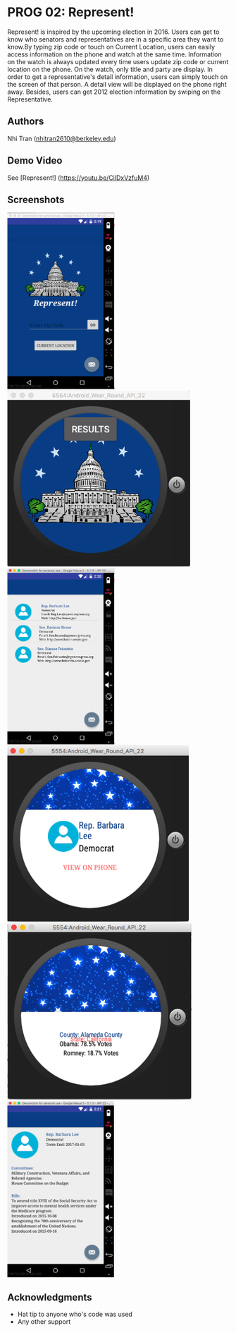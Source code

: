 # PROG 02: Represent!

Represent! is inspired by the upcoming election in 2016. Users can get to know who senators and representatives are in a specific area they want to know.By typing zip code or touch on Current Location, users can easily access information on the phone and watch at the same time. Information on the watch is always updated every time users update zip code or current location on the phone. On the watch, only title and party are display. In order to get a representative's detail information, users can simply touch on the screen of that person. A detail view will be displayed on the phone right away. Besides, users can get 2012 election information by swiping on the Representative. 
## Authors

Nhi Tran ([nhitran2610@berkeley.edu](mailto:nhitran2610@berkeley.edu))

## Demo Video

See [Represent!] (https://youtu.be/CilDxVzfuM4)

## Screenshots

<img src="screenshots/first.png" height="400" alt="Screenshot"/>
<img src="screenshots/second.png" height="400" alt="Screenshot"/>
<img src="screenshots/third.png" height="400" alt="Screenshot"/>
<img src="screenshots/fourth.png" height="400" alt="Screenshot"/>
<img src="screenshots/fifth.png" height="400" alt="Screenshot"/>
<img src="screenshots/sixth.png" height="400" alt="Screenshot"/>


## Acknowledgments

* Hat tip to anyone who's code was used
* Any other support
